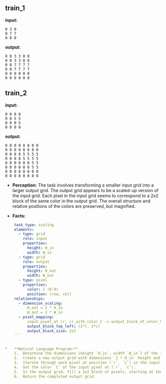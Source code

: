 
## train_1

**input:**
```
0 3 0
0 7 7
0 0 0
```


**output:**
```
0 0 3 3 0 0
0 0 3 3 0 0
0 0 7 7 7 7
0 0 7 7 7 7
0 0 0 0 0 0
0 0 0 0 0 0
```


## train_2

**input:**
```
0 0 8 0
0 8 5 5
0 0 0 5
0 0 0 0
```


**output:**
```
0 0 0 0 8 8 0 0
0 0 0 0 8 8 0 0
0 0 8 8 5 5 5 5
0 0 8 8 5 5 5 5
0 0 0 0 0 0 5 5
0 0 0 0 0 0 5 5
0 0 0 0 0 0 0 0
0 0 0 0 0 0 0 0
```

*   **Perception:** The task involves transforming a smaller input grid into a larger output grid. The output grid appears to be a scaled-up version of the input grid. Each pixel in the input grid seems to correspond to a 2x2 block of the same color in the output grid. The overall structure and relative positions of the colors are preserved, but magnified.

*   **Facts:**
    
```yaml
    task_type: scaling
    elements:
      - type: grid
        role: input
        properties:
          height: H_in
          width: W_in
      - type: grid
        role: output
        properties:
          height: H_out
          width: W_out
      - type: pixel
        properties:
          color: C (0-9)
          position: (row, col)
    relationships:
      - dimension_scaling:
          H_out = 2 * H_in
          W_out = 2 * W_in
      - pixel_mapping:
          input_pixel_at_(r, c)_with_color_C -> output_block_of_color_C
          output_block_top_left: (2*r, 2*c)
          output_block_size: 2x2
    ```


*   **Natural Language Program:**
    1.  Determine the dimensions (height `H_in`, width `W_in`) of the input grid.
    2.  Create a new output grid with dimensions `2 * H_in` height and `2 * W_in` width.
    3.  Iterate through each pixel at position (`r`, `c`) in the input grid.
    4.  Get the color `C` of the input pixel at (`r`, `c`).
    5.  In the output grid, fill a 2x2 block of pixels, starting at the top-left position (`2*r`, `2*c`), with the color `C`. Specifically, set the pixels at (`2*r`, `2*c`), (`2*r+1`, `2*c`), (`2*r`, `2*c+1`), and (`2*r+1`, `2*c+1`) to color `C`.
    6.  Return the completed output grid.
